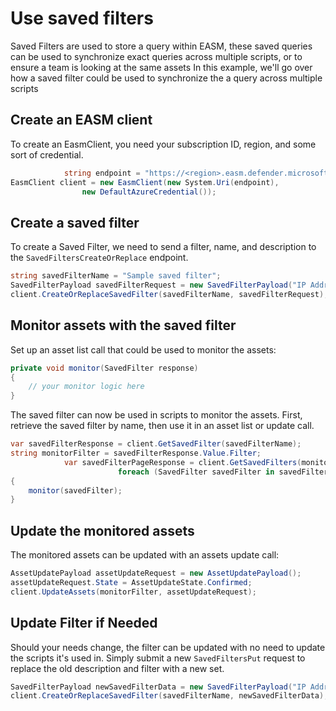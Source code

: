 # Use saved filters

Saved Filters are used to store a query within EASM, these saved queries can be used to synchronize exact queries across multiple scripts, or to ensure a team is looking at the same assets
In this example, we'll go over how a saved filter could be used to synchronize the a query across multiple scripts

## Create an EASM client

To create an EasmClient, you need your subscription ID, region, and some sort of credential.

```C# Snippet:Sample4_SavedFilters_Create_Client
            string endpoint = "https://<region>.easm.defender.microsoft.com/subscriptions/<Your_Subscription_Id>/resourceGroups/<Your_Resource_Group_Name>/workspaces/<Your_Workspace_Name>";
EasmClient client = new EasmClient(new System.Uri(endpoint),
                new DefaultAzureCredential());
```

## Create a saved filter

To create a Saved Filter, we need to send a filter, name, and description to the `SavedFiltersCreateOrReplace` endpoint.

```C# Snippet:Sample4_SavedFilters_Create_Saved_Filter
string savedFilterName = "Sample saved filter";
SavedFilterPayload savedFilterRequest = new SavedFilterPayload("IP Address = 1.1.1.1", "Monitored Addresses");
client.CreateOrReplaceSavedFilter(savedFilterName, savedFilterRequest);
```

## Monitor assets with the saved filter

Set up an asset list call that could be used to monitor the assets:

```C# Snippet:Sample4_SavedFilters_Monitor
private void monitor(SavedFilter response)
{
    // your monitor logic here
}
```

The saved filter can now be used in scripts to monitor the assets. First, retrieve the saved filter by name, then use it in an asset list or update call.

```C# Snippet:Sample4_SavedFilters_Monitor_Assets
var savedFilterResponse = client.GetSavedFilter(savedFilterName);
string monitorFilter = savedFilterResponse.Value.Filter;
            var savedFilterPageResponse = client.GetSavedFilters(monitorFilter);
                        foreach (SavedFilter savedFilter in savedFilterPageResponse)
{
    monitor(savedFilter);
}
```

## Update the monitored assets

The monitored assets can be updated with an assets update call:

```C# Snippet:Sample4_SavedFilters_Update_Monitored_Assets
AssetUpdatePayload assetUpdateRequest = new AssetUpdatePayload();
assetUpdateRequest.State = AssetUpdateState.Confirmed;
client.UpdateAssets(monitorFilter, assetUpdateRequest);
```

## Update Filter if Needed

Should your needs change, the filter can be updated with no need to update the scripts it's used in. Simply submit a new `SavedFiltersPut` request to replace the old description and filter with a new set.

```C# Snippet:Sample4_SavedFilters_New_Saved_Filter
SavedFilterPayload newSavedFilterData = new SavedFilterPayload("IP Address = 0.0.0.0", "Monitoring Addresses");
client.CreateOrReplaceSavedFilter(savedFilterName, newSavedFilterData);
```